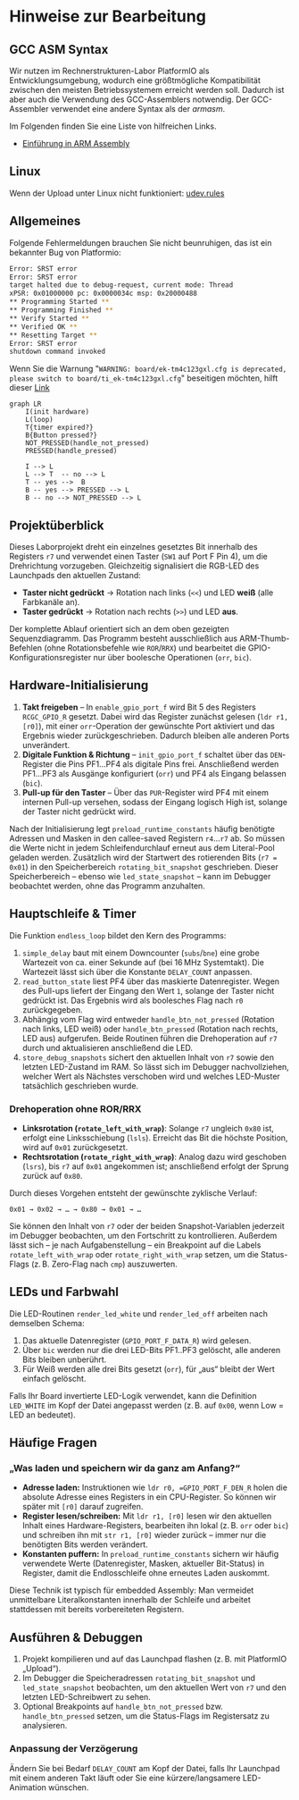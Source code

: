 # Hinweise zur Bearbeitung

## GCC ASM Syntax

Wir nutzen im Rechnerstrukturen-Labor PlatformIO als Entwicklungsumgebung, wodurch eine größtmögliche Kompatibilität zwischen den meisten Betriebssystemem erreicht werden soll. Dadurch ist aber auch die Verwendung des GCC-Assemblers notwendig. Der GCC-Assembler verwendet eine andere Syntax als der *armasm*.

Im Folgenden finden Sie eine Liste von hilfreichen Links. 

- [Einführung in ARM Assembly](https://developer.arm.com/documentation/den0013/d/Introduction-to-Assembly-Language)

## Linux

Wenn der Upload unter Linux nicht funktioniert: [udev.rules](https://docs.platformio.org/en/stable/core/installation/udev-rules.html#platformio-udev-rules)

## Allgemeines

Folgende Fehlermeldungen brauchen Sie nicht beunruhigen, das ist ein bekannter Bug von Platformio:

```bash
Error: SRST error
Error: SRST error
target halted due to debug-request, current mode: Thread 
xPSR: 0x01000000 pc: 0x0000034c msp: 0x20000488
** Programming Started **
** Programming Finished **
** Verify Started **
** Verified OK **
** Resetting Target **
Error: SRST error
shutdown command invoked
```

Wenn Sie die Warnung "`WARNING: board/ek-tm4c123gxl.cfg is deprecated, please switch to board/ti_ek-tm4c123gxl.cfg`" beseitigen möchten, hilft dieser [Link](https://community.platformio.org/t/debug-server-options-are-not-being-seen/24839/2)

``` mermaid
graph LR
    I(init hardware)
    L(loop)
    T{timer expired?}
    B{Button pressed?}
    NOT_PRESSED(handle_not_pressed)
    PRESSED(handle_pressed)

    I --> L
    L --> T  -- no --> L
    T -- yes -->  B
    B -- yes --> PRESSED --> L
    B -- no --> NOT_PRESSED --> L
```

## Projektüberblick

Dieses Laborprojekt dreht ein einzelnes gesetztes Bit innerhalb des Registers `r7` und verwendet einen Taster (`SW1` auf Port F Pin 4), um die Drehrichtung vorzugeben. Gleichzeitig signalisiert die RGB-LED des Launchpads den aktuellen Zustand:

- **Taster nicht gedrückt** → Rotation nach links (`<<`) und LED **weiß** (alle Farbkanäle an).
- **Taster gedrückt** → Rotation nach rechts (`>>`) und LED **aus**.

Der komplette Ablauf orientiert sich an dem oben gezeigten Sequenzdiagramm. Das Programm besteht ausschließlich aus ARM-Thumb-Befehlen (ohne Rotationsbefehle wie `ROR`/`RRX`) und bearbeitet die GPIO-Konfigurationsregister nur über boolesche Operationen (`orr`, `bic`).

## Hardware-Initialisierung

1. **Takt freigeben** – In `enable_gpio_port_f` wird Bit 5 des Registers `RCGC_GPIO_R` gesetzt. Dabei wird das Register zunächst gelesen (`ldr r1, [r0]`), mit einer `orr`-Operation der gewünschte Port aktiviert und das Ergebnis wieder zurückgeschrieben. Dadurch bleiben alle anderen Ports unverändert.
2. **Digitale Funktion & Richtung** – `init_gpio_port_f` schaltet über das `DEN`-Register die Pins PF1…PF4 als digitale Pins frei. Anschließend werden PF1…PF3 als Ausgänge konfiguriert (`orr`) und PF4 als Eingang belassen (`bic`).
3. **Pull-up für den Taster** – Über das `PUR`-Register wird PF4 mit einem internen Pull-up versehen, sodass der Eingang logisch High ist, solange der Taster nicht gedrückt wird.

Nach der Initialisierung legt `preload_runtime_constants` häufig benötigte Adressen und Masken in den callee-saved Registern `r4`…`r7` ab. So müssen die Werte nicht in jedem Schleifendurchlauf erneut aus dem Literal-Pool geladen werden. Zusätzlich wird der Startwert des rotierenden Bits (`r7 = 0x01`) in den Speicherbereich `rotating_bit_snapshot` geschrieben. Dieser Speicherbereich – ebenso wie `led_state_snapshot` – kann im Debugger beobachtet werden, ohne das Programm anzuhalten.

## Hauptschleife & Timer

Die Funktion `endless_loop` bildet den Kern des Programms:

1. `simple_delay` baut mit einem Downcounter (`subs`/`bne`) eine grobe Wartezeit von ca. einer Sekunde auf (bei 16 MHz Systemtakt). Die Wartezeit lässt sich über die Konstante `DELAY_COUNT` anpassen.
2. `read_button_state` liest PF4 über das maskierte Datenregister. Wegen des Pull-ups liefert der Eingang den Wert `1`, solange der Taster nicht gedrückt ist. Das Ergebnis wird als boolesches Flag nach `r0` zurückgegeben.
3. Abhängig vom Flag wird entweder `handle_btn_not_pressed` (Rotation nach links, LED weiß) oder `handle_btn_pressed` (Rotation nach rechts, LED aus) aufgerufen. Beide Routinen führen die Drehoperation auf `r7` durch und aktualisieren anschließend die LED.
4. `store_debug_snapshots` sichert den aktuellen Inhalt von `r7` sowie den letzten LED-Zustand im RAM. So lässt sich im Debugger nachvollziehen, welcher Wert als Nächstes verschoben wird und welches LED-Muster tatsächlich geschrieben wurde.

### Drehoperation ohne ROR/RRX

- **Linksrotation (`rotate_left_with_wrap`)**: Solange `r7` ungleich `0x80` ist, erfolgt eine Linksschiebung (`lsls`). Erreicht das Bit die höchste Position, wird auf `0x01` zurückgesetzt.
- **Rechtsrotation (`rotate_right_with_wrap`)**: Analog dazu wird geschoben (`lsrs`), bis `r7` auf `0x01` angekommen ist; anschließend erfolgt der Sprung zurück auf `0x80`.

Durch dieses Vorgehen entsteht der gewünschte zyklische Verlauf:

```
0x01 → 0x02 → … → 0x80 → 0x01 → …
```

Sie können den Inhalt von `r7` oder der beiden Snapshot-Variablen jederzeit im Debugger beobachten, um den Fortschritt zu kontrollieren. Außerdem lässt sich – je nach Aufgabenstellung – ein Breakpoint auf die Labels `rotate_left_with_wrap` oder `rotate_right_with_wrap` setzen, um die Status-Flags (z. B. Zero-Flag nach `cmp`) auszuwerten.

## LEDs und Farbwahl

Die LED-Routinen `render_led_white` und `render_led_off` arbeiten nach demselben Schema:

1. Das aktuelle Datenregister (`GPIO_PORT_F_DATA_R`) wird gelesen.
2. Über `bic` werden nur die drei LED-Bits PF1..PF3 gelöscht, alle anderen Bits bleiben unberührt.
3. Für Weiß werden alle drei Bits gesetzt (`orr`), für „aus“ bleibt der Wert einfach gelöscht.

Falls Ihr Board invertierte LED-Logik verwendet, kann die Definition `LED_WHITE` im Kopf der Datei angepasst werden (z. B. auf `0x00`, wenn Low = LED an bedeutet).

## Häufige Fragen

### „Was laden und speichern wir da ganz am Anfang?“

- **Adresse laden:** Instruktionen wie `ldr r0, =GPIO_PORT_F_DEN_R` holen die absolute Adresse eines Registers in ein CPU-Register. So können wir später mit `[r0]` darauf zugreifen.
- **Register lesen/schreiben:** Mit `ldr r1, [r0]` lesen wir den aktuellen Inhalt eines Hardware-Registers, bearbeiten ihn lokal (z. B. `orr` oder `bic`) und schreiben ihn mit `str r1, [r0]` wieder zurück – immer nur die benötigten Bits werden verändert.
- **Konstanten puffern:** In `preload_runtime_constants` sichern wir häufig verwendete Werte (Datenregister, Masken, aktueller Bit-Status) in Register, damit die Endlosschleife ohne erneutes Laden auskommt.

Diese Technik ist typisch für embedded Assembly: Man vermeidet unmittelbare Literalkonstanten innerhalb der Schleife und arbeitet stattdessen mit bereits vorbereiteten Registern.

## Ausführen & Debuggen

1. Projekt kompilieren und auf das Launchpad flashen (z. B. mit PlatformIO „Upload“).
2. Im Debugger die Speicheradressen `rotating_bit_snapshot` und `led_state_snapshot` beobachten, um den aktuellen Wert von `r7` und den letzten LED-Schreibwert zu sehen.
3. Optional Breakpoints auf `handle_btn_not_pressed` bzw. `handle_btn_pressed` setzen, um die Status-Flags im Registersatz zu analysieren.

### Anpassung der Verzögerung

Ändern Sie bei Bedarf `DELAY_COUNT` am Kopf der Datei, falls Ihr Launchpad mit einem anderen Takt läuft oder Sie eine kürzere/langsamere LED-Animation wünschen.